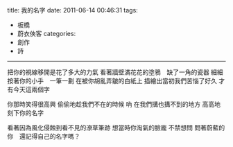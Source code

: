 title: 我的名字
date: 2011-06-14 00:46:31
tags:
- 板橋
- 蔚衣俠客
categories:
- 創作
- 詩
---

把你的視線移開是花了多大的力氣
看著牆壁滿花花的塗鴉　缺了一角的瓷器
細細按著你的小手　一筆一劃
在被你胡亂弄皺的白紙上
描繪出當初我們苦惱了好久
才有今天這兩個字

你那時笑得很高興
偷偷地趁我們不在的時候
吶
在我們搆也搆不到的地方
高高地刻下你的名字

看著因為風化侵蝕到看不見的潦草筆跡
想當時你淘氣的臉龐
不禁想問
問著蔚藍的你　還記得自己的名字嗎？